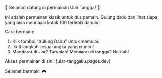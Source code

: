 🎉 Selamat datang di permainan Ular Tangga! 🎲

Ini adalah permainan klasik untuk dua pemain. Gulung dadu dan lihat siapa yang bisa mencapai kotak 100 terlebih dahulu!

Cara bermain:
1. Klik tombol "Gulung Dadu" untuk memulai.
2. Ikuti langkah sesuai angka yang muncul.
3. Mendarat di ular? Turunlah! Mendarat di tangga? Naiklah!

Akses permainan di sini: [ular-tanggaku.pages.dev]

Selamat bermain! 🎮

